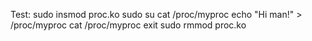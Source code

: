 Test:
sudo insmod proc.ko
sudo su
cat /proc/myproc
echo "Hi man!" > /proc/myproc
cat /proc/myproc
exit
sudo rmmod proc.ko

